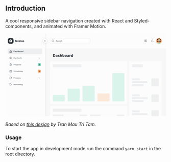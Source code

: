 ## Introduction

A cool responsive sidebar navigation created with React and Styled-components,
and animated with Framer Motion.

![App Screenshot](https://github.com/Leandrocoelho1/animated-sidebar/blob/main/public/animation.gif)

_Based on
[this design](https://dribbble.com/shots/16271760-Sidebar-navigation-for-Dashboard)
by Tran Mau Tri Tam._

### Usage

To start the app in development mode run the command `yarn start` in the root
directory.
